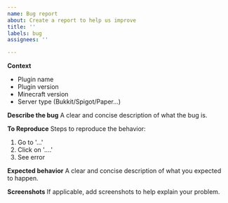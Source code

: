 ```yaml
---
name: Bug report
about: Create a report to help us improve
title: ''
labels: bug
assignees: ''

---
```


**Context**
- Plugin name 
- Plugin version
- Minecraft version
- Server type (Bukkit/Spigot/Paper...)

**Describe the bug**
A clear and concise description of what the bug is.

**To Reproduce**
Steps to reproduce the behavior:
1. Go to '...'
2. Click on '....'
4. See error

**Expected behavior**
A clear and concise description of what you expected to happen.

**Screenshots**
If applicable, add screenshots to help explain your problem.
